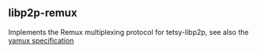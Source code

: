 ## libp2p-remux

Implements the Remux multiplexing protocol for tetsy-libp2p, see also the
[yamux specification](https://github.com/hashicorp/yamux/blob/master/spec.md)